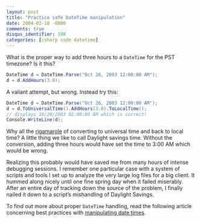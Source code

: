 ```yaml
---
layout: post
title: "Practice safe DateTime manipulation"
date: 2004-02-18 -0800
comments: true
disqus_identifier: 198
categories: [csharp code datetime]
---
```

What is the proper way to add three hours to a `DateTime` for the PST timezone? Is it this?

```csharp
DateTime d = DateTime.Parse("Oct 26, 2003 12:00:00 AM");
d = d.AddHours(3.0);
```

A valiant attempt, but wrong. Instead try this:

```csharp
DateTime d = DateTime.Parse("Oct 26, 2003 12:00:00 AM");
d = d.ToUniversalTime().AddHours(3.0).ToLocalTime();
// displays 10/26/2003 02:00:00 AM which is correct!
Console.WriteLine(d);
```

Why all the [rigamarole](http://dictionary.reference.com/search?r=2&q=rigamarole "Definition of Rigamarole")
of converting to universal time and back to local time? A little thing we like to call Daylight savings time. Without the conversion, adding three hours would have set the time to 3:00 AM which would be wrong.

Realizing this probably would have saved me from many hours of intense debugging sessions. I remember one particular case with a system of scripts and tools I set up to analyze the very large log files for a big client. It hummed along nicely until one fine spring day when it failed miserably. After an entire day of tracking down the source of the problem, I finally nailed it down to a script’s mishandling of Daylight Savings.

To find out more about proper `DateTime` handling, read the following article concerning best practices with [manipulating date times](http://msdn.microsoft.com/netframework/default.aspx?pull=/library/en-us/dndotnet/html/datetimecode.asp "Best practices with DateTime").
